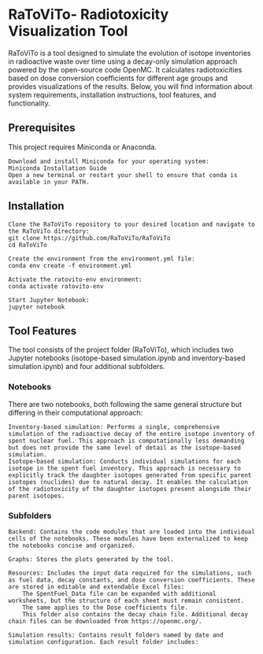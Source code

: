 # RaToViTo- Radiotoxicity Visualization Tool
RaToViTo is a tool designed to simulate the evolution of isotope inventories in radioactive waste over time using a decay-only simulation approach powered by the open-source code OpenMC. It calculates radiotoxicities based on dose conversion coefficients for different age groups and provides visualizations of the results. Below, you will find information about system requirements, installation instructions, tool features, and functionality.

## Prerequisites

This project requires Miniconda or Anaconda.

    Download and install Miniconda for your operating system:
    Miniconda Installation Guide
    Open a new terminal or restart your shell to ensure that conda is available in your PATH.


## Installation

    Clone the RaToViTo repository to your desired location and navigate to the RaToViTo directory:
    git clone https://github.com/RaToViTo/RaToViTo
    cd RaToViTo

    Create the environment from the environment.yml file:
    conda env create -f environment.yml

    Activate the ratovito-env environment:
    conda activate ratovito-env

    Start Jupyter Notebook:
    jupyter notebook


## Tool Features

The tool consists of the project folder (RaToViTo), which includes two Jupyter notebooks (isotope-based simulation.ipynb and inventory-based simulation.ipynb) and four additional subfolders.

### Notebooks

There are two notebooks, both following the same general structure but differing in their computational approach:

    Inventory-based simulation: Performs a single, comprehensive simulation of the radioactive decay of the entire isotope inventory of spent nuclear fuel. This approach is computationally less demanding but does not provide the same level of detail as the isotope-based simulation.
    Isotope-based simulation: Conducts individual simulations for each isotope in the spent fuel inventory. This approach is necessary to explicitly track the daughter isotopes generated from specific parent isotopes (nuclides) due to natural decay. It enables the calculation of the radiotoxicity of the daughter isotopes present alongside their parent isotopes.


### Subfolders

    Backend: Contains the code modules that are loaded into the individual cells of the notebooks. These modules have been externalized to keep the notebooks concise and organized.

    Graphs: Stores the plots generated by the tool.

    Resources: Includes the input data required for the simulations, such as fuel data, decay constants, and dose conversion coefficients. These are stored in editable and extendable Excel files:
        The SpentFuel_Data file can be expanded with additional worksheets, but the structure of each sheet must remain consistent.
        The same applies to the Dose coefficients file.
        This folder also contains the decay chain file. Additional decay chain files can be downloaded from https://openmc.org/.

    Simulation results: Contains result folders named by date and simulation configuration. Each result folder includes:
